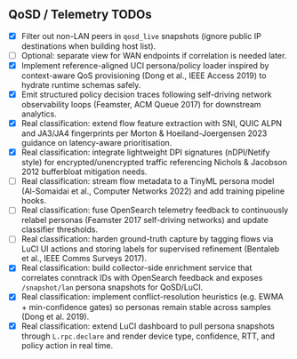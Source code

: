 ## QoSD / Telemetry TODOs

- [x] Filter out non-LAN peers in `qosd_live` snapshots (ignore public IP destinations when building host list).
- [ ] Optional: separate view for WAN endpoints if correlation is needed later.
- [x] Implement reference-aligned UCI persona/policy loader inspired by context-aware QoS provisioning (Dong et al., IEEE Access 2019) to hydrate runtime schemas safely.
- [x] Emit structured policy decision traces following self-driving network observability loops (Feamster, ACM Queue 2017) for downstream analytics.
- [x] Real classification: extend flow feature extraction with SNI, QUIC ALPN and JA3/JA4 fingerprints per Morton & Hoeiland-Joergensen 2023 guidance on latency-aware prioritisation.
- [x] Real classification: integrate lightweight DPI signatures (nDPI/Netify style) for encrypted/unencrypted traffic referencing Nichols & Jacobson 2012 bufferbloat mitigation needs.
- [ ] Real classification: stream flow metadata to a TinyML persona model (Al-Somaidai et al., Computer Networks 2022) and add training pipeline hooks.
- [ ] Real classification: fuse OpenSearch telemetry feedback to continuously relabel personas (Feamster 2017 self-driving networks) and update classifier thresholds.
- [ ] Real classification: harden ground-truth capture by tagging flows via LuCI UI actions and storing labels for supervised refinement (Bentaleb et al., IEEE Comms Surveys 2017).
- [x] Real classification: build collector-side enrichment service that correlates conntrack IDs with OpenSearch feedback and exposes `/snapshot/lan` persona snapshots for QoSD/LuCI.
- [x] Real classification: implement conflict-resolution heuristics (e.g. EWMA + min-confidence gates) so personas remain stable across samples (Dong et al. 2019).
- [x] Real classification: extend LuCI dashboard to pull persona snapshots through `L.rpc.declare` and render device type, confidence, RTT, and policy action in real time.
